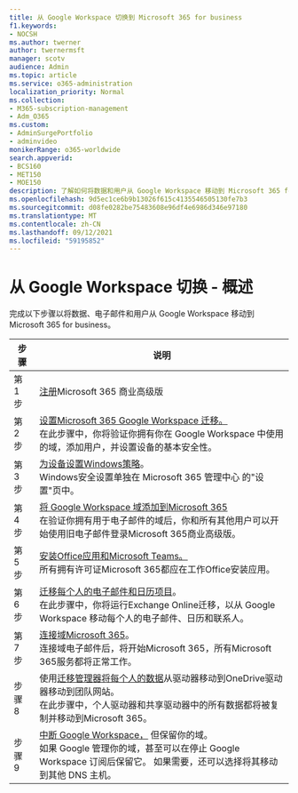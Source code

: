```yaml
---
title: 从 Google Workspace 切换到 Microsoft 365 for business
f1.keywords:
- NOCSH
ms.author: twerner
author: twernermsft
manager: scotv
audience: Admin
ms.topic: article
ms.service: o365-administration
localization_priority: Normal
ms.collection:
- M365-subscription-management
- Adm_O365
ms.custom:
- AdminSurgePortfolio
- adminvideo
monikerRange: o365-worldwide
search.appverid:
- BCS160
- MET150
- MOE150
description: 了解如何将数据和用户从 Google Workspace 移动到 Microsoft 365 for business。
ms.openlocfilehash: 9d5ec1ce6b9b13026f615c4135546505130fe7b3
ms.sourcegitcommit: d08fe0282be75483608e96df4e6986d346e97180
ms.translationtype: MT
ms.contentlocale: zh-CN
ms.lasthandoff: 09/12/2021
ms.locfileid: "59195852"
---
```

# <a name="switch-from-google-workspace---overview"></a>从 Google Workspace 切换 - 概述

完成以下步骤以将数据、电子邮件和用户从 Google Workspace 移动到 Microsoft 365 for business。


| 步骤  |说明  |
|---------|---------|
|第 1 步 |  [注册](../sign-up.md)Microsoft 365 商业高级版       |
|第 2 步 |   [设置Microsoft 365 Google Workspace 迁移。](set-up-microsoft-365-forgoogle.md) </br> 在此步骤中，你将验证你拥有你在 Google Workspace 中使用的域，添加用户，并设置设备的基本安全性。 |
|第 3 步 | [为设备设置Windows策略](../secure-win10-pcs.md)。</br> Windows安全设置单独在 Microsoft 365 管理中心 的"设置"页中。 |
|第 4 步|[将 Google Workspace 域添加到Microsoft 365](add-google-domain.md) </br> 在验证你拥有用于电子邮件的域后，你和所有其他用户可以开始使用旧电子邮件登录Microsoft 365商业高级版。 |
|第 5 步 | [安装Office应用和Microsoft Teams。](../install-office.md)</br> 所有拥有许可证Microsoft 365都应在工作Office安装应用。|
|第 6 步 | [迁移每个人的电子邮件和日历项目](migrate-email.md)。</br> 在此步骤中，你将运行Exchange Online迁移，以从 Google Workspace 移动每个人的电子邮件、日历和联系人。  |
|第 7 步 | [连接域Microsoft 365](connect-domain-tom365.md)。 </br> 连接域电子邮件后，将开始Microsoft 365，所有Microsoft 365服务都将正常工作。|
|步骤 8|使用[迁移管理器将每个人的数据](/sharepointmigration/mm-google-overview)从驱动器移动到OneDrive驱动器移动到团队网站。</br> 在此步骤中，个人驱动器和共享驱动器中的所有数据都将被复制并移动到Microsoft 365。|
|步骤 9| [中断 Google Workspace，](cancel-google.md) 但保留你的域。 </br> 如果 Google 管理你的域，甚至可以在停止 Google Workspace 订阅后保留它。 如果需要，还可以选择将其移动到其他 DNS 主机。|

